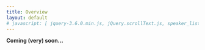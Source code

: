 ```yaml
---
title: Overview
layout: default
# javascript: [ jquery-3.6.0.min.js, jQuery.scrollText.js, speaker_list.js ]
---
```


<!-- ## Overview -->
**Coming (very) soon...**